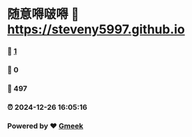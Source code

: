 # 随意嘚啵嘚 :link: https://steveny5997.github.io 
### :page_facing_up: [1](https://steveny5997.github.io/tag.html) 
### :speech_balloon: 0 
### :hibiscus: 497 
### :alarm_clock: 2024-12-26 16:05:16 
### Powered by :heart: [Gmeek](https://github.com/Meekdai/Gmeek)
